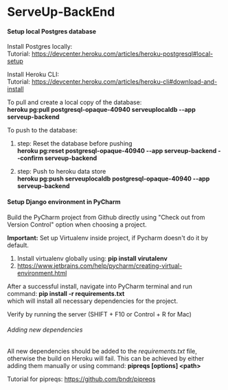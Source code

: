 # ServeUp-BackEnd

#### Setup local Postgres database

Install Postgres locally:  
Tutorial: https://devcenter.heroku.com/articles/heroku-postgresql#local-setup

Install Heroku CLI:  
Tutorial: https://devcenter.heroku.com/articles/heroku-cli#download-and-install

To pull and create a local copy of the database:  
**heroku pg:pull postgresql-opaque-40940 serveuplocaldb --app serveup-backend**  

To push to the database:  
1. step: Reset the database before pushing  
**heroku pg:reset postgresql-opaque-40940 --app serveup-backend --confirm serveup-backend**

2. step: Push to heroku data store  
**heroku pg:push serveuplocaldb postgresql-opaque-40940 --app serveup-backend**  

#### Setup Django environment in PyCharm

Build the PyCharm project from Github directly using 
"Check out from Version Control" option when choosing 
a project.

**Important:** Set up Virtualenv inside project, if Pycharm
doesn't do it by default.

1. Install virtualenv globally using: **pip install virutalenv**
2. https://www.jetbrains.com/help/pycharm/creating-virtual-environment.html

After a successful install, navigate into PyCharm terminal
and run command: **pip install -r requirements.txt**  
which will install all necessary dependencies for the project.

Verify by running the server (SHIFT + F10 or Control + R for Mac)

###### Adding new dependencies

All new dependencies should be added to the *requirements.txt* file, 
otherwise the build on Heroku will fail. This can be achieved by either
adding them manually or using command: **pipreqs [options] \<path>**

Tutorial for pipreqs: https://github.com/bndr/pipreqs



